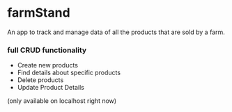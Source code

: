 # farmStand
An app to track and manage data of all the products that are sold by a farm. 
<div>
<h3>full CRUD functionality</h3>
  <ul>
    <li> Create new products </li>
    <li> Find details about specific products </li>
    <li> Delete products </li>
    <li> Update Product Details </li>
  </ul>
<div> 

<div>
  (only available on localhost right now)
</div>

